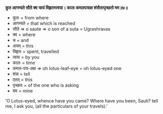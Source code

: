 **कुत आगम्यते सौते क्व चायं विहृतस्त्वया। कालः कमलपत्राक्ष शंसैतत्पृच्छतो मम॥७॥**

-   कुतः = from where
-   आगम्यते = that which is reached
-   सौते => o saute => o son of a suta = Ugrashravas
-   क्व = where
-   च = and
-   अयम् = this
-   विहृतः = spent, travelled
-   त्वया = by you
-   कालः = time
-   कमल-पत्र-अक्ष => oh lotus-leaf-eye = oh lotus-eyed one
-   शंस = tell
-   एतत् = this
-   पृच्छतः = of the one who is asking
-   मम = mine

'O Lotus-eyed, whence have you came? Where have you been, Sauti? tell me, I ask you, (all the particulars of your travels).'